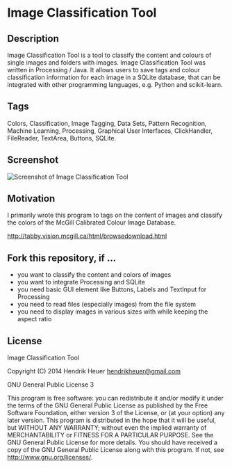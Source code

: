 Image Classification Tool
==============

Description
--------------

Image Classification Tool is a tool to classify the content and colours of single images and folders with images. Image Classification Tool was written in Processing / Java. It allows users to save tags and colour classification information for each image in a SQLite database, that can be integrated with other programming languages, e.g. Python and scikit-learn.

Tags
--------------
Colors, Classification, Image Tagging, Data Sets, Pattern Recognition, Machine Learning, Processing, Graphical User Interfaces, ClickHandler, FileReader, TextArea, Buttons, SQLite.

Screenshot
--------------

![Screenshot of Image Classification Tool](/data/screenshot.png "Screenshot of Image Classification Tool")

Motivation
--------------

I primarily wrote this program to tags on the content of images and classify the colors of the McGill Calibrated Colour Image Database. 

http://tabby.vision.mcgill.ca/html/browsedownload.html

Fork this repository, if ...
--------------

- you want to classify the content and colors of images
- you want to integrate Processing and SQLite
- you need basic GUI element like Buttons, Labels and TextInput for Processing
- you need to read files (especially images) from the file system
- you need to display images in various sizes with while keeping the aspect ratio

License
--------------

Image Classification Tool

Copyright (C) 2014 Hendrik Heuer <hendrikheuer@gmail.com>

GNU General Public License 3

This program is free software: you can redistribute it and/or modify it under the terms of the GNU General Public License as published by the Free Software Foundation, either version 3 of the License, or (at your option) any later version. This program is distributed in the hope that it will be useful, but WITHOUT ANY WARRANTY; without even the implied warranty of MERCHANTABILITY or FITNESS FOR A PARTICULAR PURPOSE.  See the GNU General Public License for more details. You should have received a copy of the GNU General Public License along with this program. If not, see <http://www.gnu.org/licenses/>.

